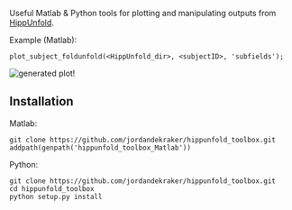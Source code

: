 Useful Matlab & Python tools for plotting and manipulating outputs from [HippUnfold](https://github.com/khanlab/hippunfold).

Example (Matlab):
```
plot_subject_foldunfold(<HippUnfold_dir>, <subjectID>, 'subfields');
```
![generated plot!](docs/images/subfields_foldunfold.png)

## Installation

Matlab:

```
git clone https://github.com/jordandekraker/hippunfold_toolbox.git
addpath(genpath('hippunfold_toolbox_Matlab'))
```


Python:

```
git clone https://github.com/jordandekraker/hippunfold_toolbox.git
cd hippunfold_toolbox
python setup.py install
```



